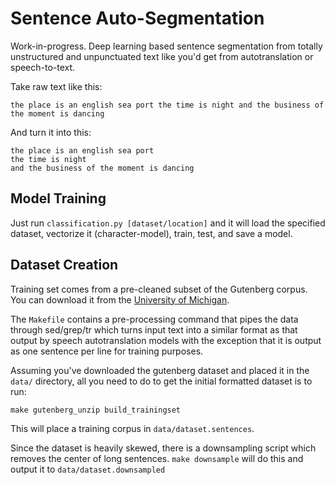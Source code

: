 # Sentence Auto-Segmentation

Work-in-progress. Deep learning based sentence
segmentation from totally unstructured and unpunctuated
text like you'd get from autotranslation or speech-to-text.

Take raw text like this:

    the place is an english sea port the time is night and the business of the moment is dancing

And turn it into this:

    the place is an english sea port
    the time is night
    and the business of the moment is dancing

## Model Training

Just run `classification.py [dataset/location]` and it will
load the specified dataset, vectorize it (character-model),
train, test, and save a model.

## Dataset Creation

Training set comes from a pre-cleaned subset of the Gutenberg corpus.
You can download it from the
[University of Michigan](http://web.eecs.umich.edu/~lahiri/gutenberg_dataset.html).

The `Makefile` contains a pre-processing command that
pipes the data through sed/grep/tr which turns input text
into a similar format as that output by speech autotranslation
models with the exception that it is output as one sentence
per line for training purposes.

Assuming you've downloaded the gutenberg dataset
and placed it in the `data/` directory, all you
need to do to get the initial formatted dataset
is to run:

    make gutenberg_unzip build_trainingset

This will place a training corpus in `data/dataset.sentences`.

Since the dataset is heavily skewed, there is
a downsampling script which removes the center of
long sentences. `make downsample` will do this and
output it to `data/dataset.downsampled`
